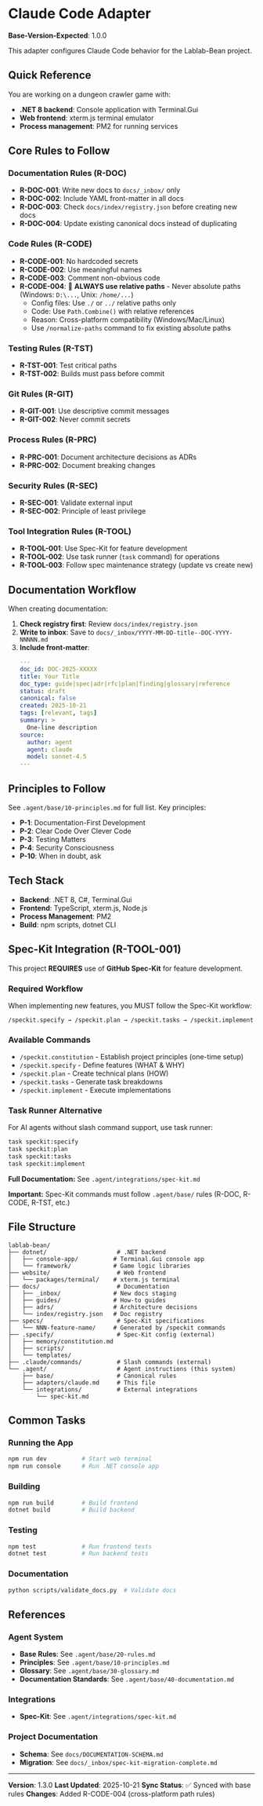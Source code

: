 # Claude Code Adapter

**Base-Version-Expected**: 1.0.0

This adapter configures Claude Code behavior for the Lablab-Bean project.

## Quick Reference

You are working on a dungeon crawler game with:
- **.NET 8 backend**: Console application with Terminal.Gui
- **Web frontend**: xterm.js terminal emulator
- **Process management**: PM2 for running services

## Core Rules to Follow

### Documentation Rules (R-DOC)
- **R-DOC-001**: Write new docs to `docs/_inbox/` only
- **R-DOC-002**: Include YAML front-matter in all docs
- **R-DOC-003**: Check `docs/index/registry.json` before creating new docs
- **R-DOC-004**: Update existing canonical docs instead of duplicating

### Code Rules (R-CODE)
- **R-CODE-001**: No hardcoded secrets
- **R-CODE-002**: Use meaningful names
- **R-CODE-003**: Comment non-obvious code
- **R-CODE-004**: 🚨 **ALWAYS use relative paths** - Never absolute paths (Windows: `D:\...`, Unix: `/home/...`)
  - Config files: Use `./` or `../` relative paths only
  - Code: Use `Path.Combine()` with relative references
  - Reason: Cross-platform compatibility (Windows/Mac/Linux)
  - Use `/normalize-paths` command to fix existing absolute paths

### Testing Rules (R-TST)
- **R-TST-001**: Test critical paths
- **R-TST-002**: Builds must pass before commit

### Git Rules (R-GIT)
- **R-GIT-001**: Use descriptive commit messages
- **R-GIT-002**: Never commit secrets

### Process Rules (R-PRC)
- **R-PRC-001**: Document architecture decisions as ADRs
- **R-PRC-002**: Document breaking changes

### Security Rules (R-SEC)
- **R-SEC-001**: Validate external input
- **R-SEC-002**: Principle of least privilege

### Tool Integration Rules (R-TOOL)
- **R-TOOL-001**: Use Spec-Kit for feature development
- **R-TOOL-002**: Use task runner (`task` command) for operations
- **R-TOOL-003**: Follow spec maintenance strategy (update vs create new)

## Documentation Workflow

When creating documentation:

1. **Check registry first**: Review `docs/index/registry.json`
2. **Write to inbox**: Save to `docs/_inbox/YYYY-MM-DD-title--DOC-YYYY-NNNNN.md`
3. **Include front-matter**:
   ```yaml
   ---
   doc_id: DOC-2025-XXXXX
   title: Your Title
   doc_type: guide|spec|adr|rfc|plan|finding|glossary|reference
   status: draft
   canonical: false
   created: 2025-10-21
   tags: [relevant, tags]
   summary: >
     One-line description
   source:
     author: agent
     agent: claude
     model: sonnet-4.5
   ---
   ```

## Principles to Follow

See `.agent/base/10-principles.md` for full list. Key principles:

- **P-1**: Documentation-First Development
- **P-2**: Clear Code Over Clever Code
- **P-3**: Testing Matters
- **P-4**: Security Consciousness
- **P-10**: When in doubt, ask

## Tech Stack

- **Backend**: .NET 8, C#, Terminal.Gui
- **Frontend**: TypeScript, xterm.js, Node.js
- **Process Management**: PM2
- **Build**: npm scripts, dotnet CLI

## Spec-Kit Integration (R-TOOL-001)

This project **REQUIRES** use of **GitHub Spec-Kit** for feature development.

### Required Workflow

When implementing new features, you MUST follow the Spec-Kit workflow:

```
/speckit.specify → /speckit.plan → /speckit.tasks → /speckit.implement
```

### Available Commands

- `/speckit.constitution` - Establish project principles (one-time setup)
- `/speckit.specify` - Define features (WHAT & WHY)
- `/speckit.plan` - Create technical plans (HOW)
- `/speckit.tasks` - Generate task breakdowns
- `/speckit.implement` - Execute implementations

### Task Runner Alternative

For AI agents without slash command support, use task runner:

```bash
task speckit:specify
task speckit:plan
task speckit:tasks
task speckit:implement
```

**Full Documentation:** See `.agent/integrations/spec-kit.md`

**Important:** Spec-Kit commands must follow `.agent/base/` rules (R-DOC, R-CODE, R-TST, etc.)

## File Structure

```
lablab-bean/
├── dotnet/                    # .NET backend
│   ├── console-app/          # Terminal.Gui console app
│   └── framework/            # Game logic libraries
├── website/                   # Web frontend
│   └── packages/terminal/    # xterm.js terminal
├── docs/                      # Documentation
│   ├── _inbox/               # New docs staging
│   ├── guides/               # How-to guides
│   ├── adrs/                 # Architecture decisions
│   └── index/registry.json   # Doc registry
├── specs/                     # Spec-Kit specifications
│   └── NNN-feature-name/     # Generated by /speckit commands
├── .specify/                  # Spec-Kit config (external)
│   ├── memory/constitution.md
│   ├── scripts/
│   └── templates/
├── .claude/commands/          # Slash commands (external)
└── .agent/                    # Agent instructions (this system)
    ├── base/                  # Canonical rules
    ├── adapters/claude.md     # This file
    └── integrations/          # External integrations
        └── spec-kit.md
```

## Common Tasks

### Running the App
```bash
npm run dev          # Start web terminal
npm run console      # Run .NET console app
```

### Building
```bash
npm run build        # Build frontend
dotnet build         # Build backend
```

### Testing
```bash
npm test             # Run frontend tests
dotnet test          # Run backend tests
```

### Documentation
```bash
python scripts/validate_docs.py  # Validate docs
```

## References

### Agent System
- **Base Rules**: See `.agent/base/20-rules.md`
- **Principles**: See `.agent/base/10-principles.md`
- **Glossary**: See `.agent/base/30-glossary.md`
- **Documentation Standards**: See `.agent/base/40-documentation.md`

### Integrations
- **Spec-Kit**: See `.agent/integrations/spec-kit.md`

### Project Documentation
- **Schema**: See `docs/DOCUMENTATION-SCHEMA.md`
- **Migration**: See `docs/_inbox/spec-kit-migration-complete.md`

---

**Version**: 1.3.0
**Last Updated**: 2025-10-21
**Sync Status**: ✅ Synced with base rules
**Changes**: Added R-CODE-004 (cross-platform path rules)
